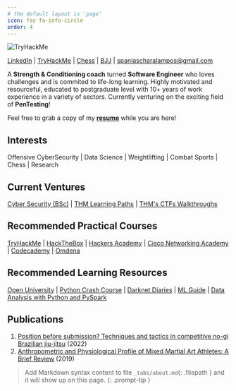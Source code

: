 ```yaml
---
# the default layout is 'page'
icon: fas fa-info-circle
order: 4
---
```

<script src="https://tryhackme.com/badge/2134791"></script>

<img src="https://tryhackme-badges.s3.amazonaws.com/Cspanias.png" alt="TryHackMe">

[LinkedIn](https://www.linkedin.com/in/charalamposspanias/) \| [TryHackMe](https://tryhackme.com/p/Cspanias) \| [Chess](https://www.chess.com/member/spaniasch) \| [BJJ](https://smoothcomp.com/en/profile/101916) \| spaniascharalampos@gmail.com  

A __Strength & Conditioning coach__ turned __Software Engineer__ who loves challenges and is commited to life-long learning. Highly motivated and resourceful, educated to postgraduate level with 10+ years of work experience in a variety of sectors. Currently venturing on the exciting field of __PenTesting__!

Feel free to grab a copy of my __[resume](https://drive.google.com/file/d/10_o6X0mdp6ivJW7FZl-7LnuP01U0OtPI/view?usp=sharing)__ while you are here!

## __Interests__ 
Offensive CyberSecurity \| Data Science \| Weightlifting \| Combat Sports \| Chess \| Research

## __Current Ventures__ 
[Cyber Security (BSc)](https://www.open.ac.uk/courses/computing-it/degrees/bsc-cyber-security-r60) \| [THM Learning Paths](https://tryhackme.com/hacktivities#learning-paths) \| [THM's CTFs Walkthroughs](https://cspanias.github.io/pentesting.io/)

## __Recommended Practical Courses__ 
[TryHackMe](https://tryhackme.com/) \| [HackTheBox](https://academy.hackthebox.com/) \| [Hackers Academy](https://hackersacademy.com/) \| [Cisco Networking Academy](https://skillsforall.com/) \| [Codecademy](https://www.codecademy.com/) \| [Omdena](https://omdena.com/)

## __Recommended Learning Resources__ 
[Open University](https://www.open.ac.uk/) \| [Python Crash Course](https://nostarch.com/pythoncrashcourse2e) \| [Darknet Diaries](https://darknetdiaries.com/) \| [ML Guide](https://ocdevel.com/mlg) \| [Data Analysis with Python and PySpark](https://www.goodreads.com/book/show/53660755-data-analysis-with-python-and-pyspark)

## __Publications__
1. [Position before submission? Techniques and tactics in competitive no-gi Brazilian jiu-jitsu](https://revpubli.unileon.es/ojs/index.php/artesmarciales/article/view/7410) (2022)
2. [Anthropometric and Physiological Profile of Mixed Martial Art Athletes: A Brief Review](https://www.mdpi.com/2075-4663/7/6/146) (2019)

> Add Markdown syntax content to file `_tabs/about.md`{: .filepath } and it will show up on this page.
{: .prompt-tip }
